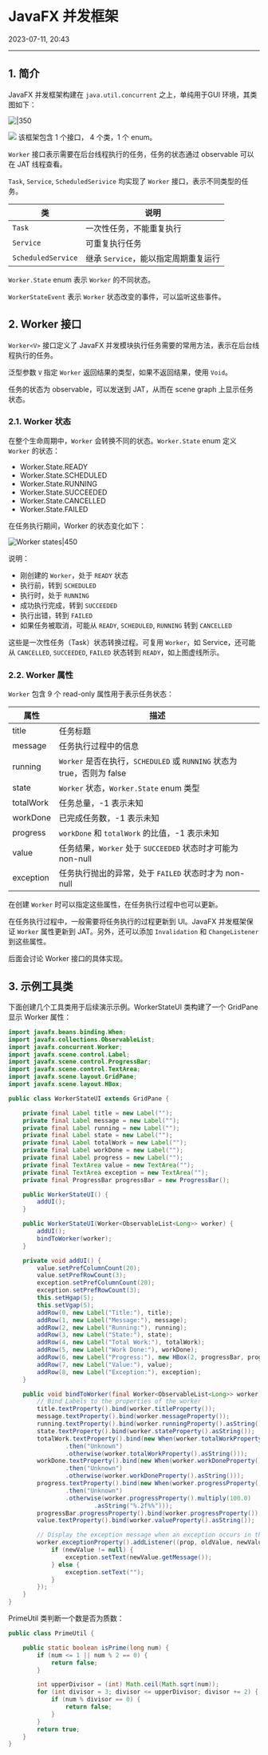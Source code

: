 # JavaFX 并发框架

2023-07-11, 20:43
****
## 1. 简介

JavaFX 并发框架构建在 `java.util.concurrent` 之上，单纯用于GUI 环境，其类图如下：

![|350](Pasted%20image%2020230711203547.png)

![](Pasted%20image%2020230711203858.png)
该框架包含 1 个接口， 4 个类，1 个 enum。

`Worker` 接口表示需要在后台线程执行的任务，任务的状态通过 observable 可以在 JAT 线程查看。

`Task`, `Service`, `ScheduledSerivice` 均实现了 `Worker` 接口，表示不同类型的任务。

| 类 | 说明 |
| ---- | --- |
| `Task`             | 一次性任务，不能重复执行 |
| `Service`          | 可重复执行任务           |
| `ScheduledService` | 继承 `Service`，能以指定周期重复运行 |

`Worker.State` enum 表示 `Worker` 的不同状态。

`WorkerStateEvent` 表示 `Worker` 状态改变的事件，可以监听这些事件。

## 2. Worker 接口

`Worker<V>` 接口定义了 JavaFX 并发模块执行任务需要的常用方法，表示在后台线程执行的任务。

泛型参数 `V` 指定 `Worker` 返回结果的类型，如果不返回结果，使用 `Void`。

任务的状态为 observable，可以发送到 JAT，从而在 scene graph 上显示任务状态。

### 2.1. Worker 状态

在整个生命周期中，`Worker` 会转换不同的状态。`Worker.State` enum 定义 `Worker` 的状态：

- Worker.State.READY
- Worker.State.SCHEDULED
- Worker.State.RUNNING
- Worker.State.SUCCEEDED
- Worker.State.CANCELLED
- Worker.State.FAILED

在任务执行期间，Worker 的状态变化如下：

![Worker states|450](images/2020-05-22-16-35-25.png)

说明：

- 刚创建的 `Worker`，处于 `READY` 状态
- 执行前，转到 `SCHEDULED`
- 执行时，处于 `RUNNING`
- 成功执行完成，转到 `SUCCEEDED`
- 执行出错，转到 `FAILED`
- 如果任务被取消，可能从 `READY`, `SCHEDULED`, `RUNNING` 转到 `CANCELLED`

这些是一次性任务（Task）状态转换过程。可复用 `Worker`，如 Service，还可能从 `CANCELLED`, `SUCCEEDED`, `FAILED` 状态转到 `READY`，如上图虚线所示。

### 2.2. Worker 属性

`Worker` 包含 9 个 read-only 属性用于表示任务状态：

| 属性 | 描述  |
| --- | --- |
| title | 任务标题 |
| message | 任务执行过程中的信息 |
| running | `Worker` 是否在执行，`SCHEDULED` 或 `RUNNING` 状态为 true，否则为 false   |
| state | `Worker` 状态，`Worker.State` enum 类型 |
| totalWork | 任务总量，-1 表示未知 |
| workDone  | 已完成任务数，-1 表示未知 |
| progress  | `workDone` 和 `totalWork` 的比值，-1 表示未知 |
| value     | 任务结果，`Worker` 处于 `SUCCEEDED` 状态时才可能为 non-null |
| exception | 任务执行抛出的异常，处于 `FAILED` 状态时才为 non-null |

在创建 `Worker` 时可以指定这些属性，在任务执行过程中也可以更新。

在任务执行过程中，一般需要将任务执行的过程更新到 UI。JavaFX 并发框架保证 `Worker` 属性更新到 JAT。另外，还可以添加 `Invalidation` 和 `ChangeListener` 到这些属性。

后面会讨论 Worker 接口的具体实现。

## 3. 示例工具类

下面创建几个工具类用于后续演示示例。WorkerStateUI 类构建了一个 GridPane 显示 Worker 属性：

```java
import javafx.beans.binding.When;
import javafx.collections.ObservableList;
import javafx.concurrent.Worker;
import javafx.scene.control.Label;
import javafx.scene.control.ProgressBar;
import javafx.scene.control.TextArea;
import javafx.scene.layout.GridPane;
import javafx.scene.layout.HBox;

public class WorkerStateUI extends GridPane {

    private final Label title = new Label("");
    private final Label message = new Label("");
    private final Label running = new Label("");
    private final Label state = new Label("");
    private final Label totalWork = new Label("");
    private final Label workDone = new Label("");
    private final Label progress = new Label("");
    private final TextArea value = new TextArea("");
    private final TextArea exception = new TextArea("");
    private final ProgressBar progressBar = new ProgressBar();

    public WorkerStateUI() {
        addUI();
    }

    public WorkerStateUI(Worker<ObservableList<Long>> worker) {
        addUI();
        bindToWorker(worker);
    }

    private void addUI() {
        value.setPrefColumnCount(20);
        value.setPrefRowCount(3);
        exception.setPrefColumnCount(20);
        exception.setPrefRowCount(3);
        this.setHgap(5);
        this.setVgap(5);
        addRow(0, new Label("Title:"), title);
        addRow(1, new Label("Message:"), message);
        addRow(2, new Label("Running:"), running);
        addRow(3, new Label("State:"), state);
        addRow(4, new Label("Total Work:"), totalWork);
        addRow(5, new Label("Work Done:"), workDone);
        addRow(6, new Label("Progress:"), new HBox(2, progressBar, progress));
        addRow(7, new Label("Value:"), value);
        addRow(8, new Label("Exception:"), exception);
    }

    public void bindToWorker(final Worker<ObservableList<Long>> worker) {
        // Bind Labels to the properties of the worker
        title.textProperty().bind(worker.titleProperty());
        message.textProperty().bind(worker.messageProperty());
        running.textProperty().bind(worker.runningProperty().asString());
        state.textProperty().bind(worker.stateProperty().asString());
        totalWork.textProperty().bind(new When(worker.totalWorkProperty().isEqualTo(-1))
                .then("Unknown")
                .otherwise(worker.totalWorkProperty().asString()));
        workDone.textProperty().bind(new When(worker.workDoneProperty().isEqualTo(-1))
                .then("Unknown")
                .otherwise(worker.workDoneProperty().asString()));
        progress.textProperty().bind(new When(worker.progressProperty().isEqualTo(-1))
                .then("Unknown")
                .otherwise(worker.progressProperty().multiply(100.0)
                        .asString("%.2f%%")));
        progressBar.progressProperty().bind(worker.progressProperty());
        value.textProperty().bind(worker.valueProperty().asString());

        // Display the exception message when an exception occurs in the worker
        worker.exceptionProperty().addListener((prop, oldValue, newValue) -> {
            if (newValue != null) {
                exception.setText(newValue.getMessage());
            } else {
                exception.setText("");
            }
        });
    }
}
```

PrimeUtil 类判断一个数是否为质数：

```java
public class PrimeUtil {

    public static boolean isPrime(long num) {
        if (num <= 1 || num % 2 == 0) {
            return false;
        }

        int upperDivisor = (int) Math.ceil(Math.sqrt(num));
        for (int divisor = 3; divisor <= upperDivisor; divisor += 2) {
            if (num % divisor == 0) {
                return false;
            }
        }
        return true;
    }
}
```

